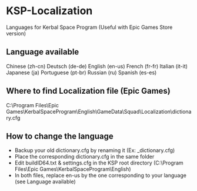 # KSP-Localization
Languages for Kerbal Space Program (Useful with Epic Games Store version)

## Language available ##
Chinese (zh-cn)
Deutsch (de-de)
English (en-us)
French (fr-fr)
Italian (it-it)
Japanese (ja)
Portuguese (pt-br)
Russian (ru)
Spanish (es-es)

## Where to find Localization file (Epic Games) ##
C:\Program Files\Epic Games\KerbalSpaceProgram\English\GameData\Squad\Localization\dictionary.cfg

## How to change the language ##
- Backup your old dictionary.cfg by renaming it (Ex: _dictionary.cfg)
- Place the corresponding dictionary.cfg in the same folder
- Edit buildID64.txt & settings.cfg in the KSP root directory (C:\Program Files\Epic Games\KerbalSpaceProgram\English)
- In both files, replace en-us by the one corresponding to your language (see Language available)
